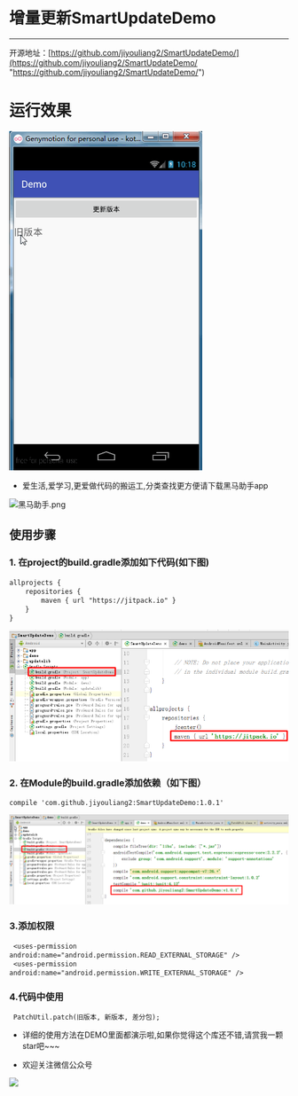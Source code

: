 # 增量更新SmartUpdateDemo
---
开源地址：[https://github.com/jiyouliang2/SmartUpdateDemo/](https://github.com/jiyouliang2/SmartUpdateDemo/ "https://github.com/jiyouliang2/SmartUpdateDemo/")



# 运行效果

![](screenshot.gif)



* 爱生活,爱学习,更爱做代码的搬运工,分类查找更方便请下载黑马助手app


![黑马助手.png](http://upload-images.jianshu.io/upload_images/4037105-f777f1214328dcc4.png?imageMogr2/auto-orient/strip%7CimageView2/2/w/1240)

## 使用步骤

### 1. 在project的build.gradle添加如下代码(如下图)

	allprojects {
	    repositories {
	        maven { url "https://jitpack.io" }
	    }
	}

![](build_project.png)
	

	
### 2. 在Module的build.gradle添加依赖（如下图）

    compile 'com.github.jiyouliang2:SmartUpdateDemo:1.0.1'


![](build_module.png)


### 3.添加权限

	 <uses-permission android:name="android.permission.READ_EXTERNAL_STORAGE" />
	 <uses-permission android:name="android.permission.WRITE_EXTERNAL_STORAGE" />


### 4.代码中使用

	 PatchUtil.patch(旧版本, 新版本, 差分包);
    
* 详细的使用方法在DEMO里面都演示啦,如果你觉得这个库还不错,请赏我一颗star吧~~~

* 欢迎关注微信公众号

![](http://upload-images.jianshu.io/upload_images/4037105-8f737b5104dd0b5d.png?imageMogr2/auto-orient/strip%7CimageView2/2/w/1240)    
